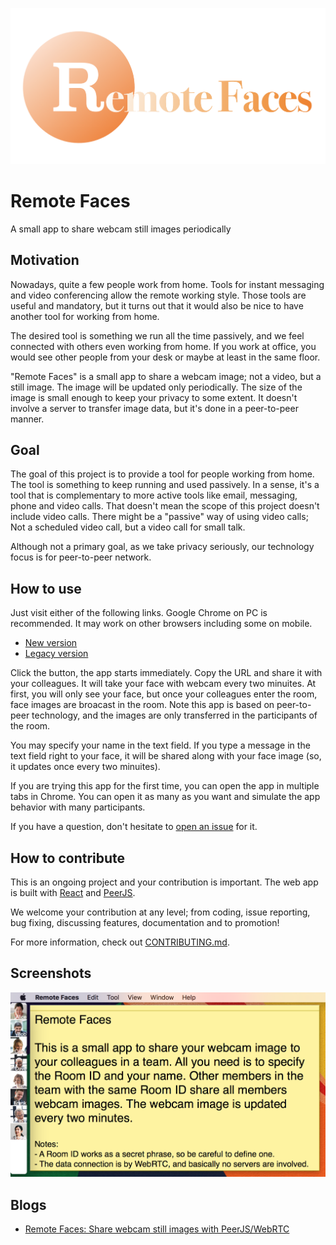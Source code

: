 ![logo](images/logo.png)

# Remote Faces

A small app to share webcam still images periodically

## Motivation

Nowadays, quite a few people work from home.
Tools for instant messaging and video conferencing
allow the remote working style.
Those tools are useful and mandatory, but it turns out that
it would also be nice to have another tool for working from home.

The desired tool is something we run all the time passively,
and we feel connected with others even working from home.
If you work at office, you would see other people from
your desk or maybe at least in the same floor.

"Remote Faces" is a small app to share a webcam image;
not a video, but a still image.
The image will be updated only periodically.
The size of the image is small enough to keep your privacy to some extent.
It doesn't involve a server to transfer image data,
but it's done in a peer-to-peer manner.

## Goal

The goal of this project is to provide a tool for
people working from home.
The tool is something to keep running and used passively.
In a sense, it's a tool that is complementary to
more active tools like email, messaging, phone and video calls.
That doesn't mean the scope of this project doesn't include video calls.
There might be a "passive" way of using video calls;
Not a scheduled video call, but a video call for small talk.

Although not a primary goal, as we take privacy seriously,
our technology focus is for peer-to-peer network.

## How to use

Just visit either of the following links.
Google Chrome on PC is recommended.
It may work on other browsers including some on mobile.

- [New version](https://dai-shi.github.io/remote-faces/d/2020-04-16/)
- [Legacy version](https://dai-shi.github.io/remote-faces/d/2020-04-07/)

Click the button, the app starts immediately.
Copy the URL and share it with your colleagues.
It will take your face with webcam every two minuites.
At first, you will only see your face,
but once your colleagues enter the room,
face images are broacast in the room.
Note this app is based on peer-to-peer technology,
and the images are only transferred in the participants of the room.

You may specify your name in the text field.
If you type a message in the text field right to your face,
it will be shared along with your face image
(so, it updates once every two minuites).

If you are trying this app for the first time,
you can open the app in multiple tabs in Chrome.
You can open it as many as you want and simulate
the app behavior with many participants.

If you have a question, don't hesitate to
[open an issue](https://github.com/dai-shi/remote-faces/issues/new/choose)
for it.

## How to contribute

This is an ongoing project and your contribution is important.
The web app is built with [React](https://reactjs.org) and
[PeerJS](https://peerjs.com).

We welcome your contribution at any level; from coding,
issue reporting, bug fixing, discussing features, documentation
and to promotion!

For more information, check out [CONTRIBUTING.md](./CONTRIBUTING.md).

## Screenshots

![screenshot](images/screen01.png)

<!--
## Downloads

<https://github.com/dai-shi/remote-faces/releases>
-->

## Blogs

- [Remote Faces: Share webcam still images with PeerJS/WebRTC](https://medium.com/@dai_shi/remote-faces-share-webcam-still-images-with-peerjs-webrtc-a7ed5fe11e49)
